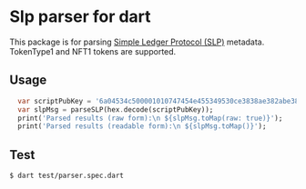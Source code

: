 # Slp parser for dart

This package is for parsing [Simple Ledger Protocol (SLP)](https://github.com/simpleledger/slp-specifications) metadata. TokenType1 and NFT1 tokens are supported.


## Usage

```dart
  var scriptPubKey = '6a04534c500001010747454e455349530ce3838ae382abe383a2e383884c004c004c0001094c00080000000000000064';
  var slpMsg = parseSLP(hex.decode(scriptPubKey));
  print('Parsed results (raw form):\n ${slpMsg.toMap(raw: true)}');
  print('Parsed results (readable form):\n ${slpMsg.toMap()}');
```

## Test

`$ dart test/parser.spec.dart`

